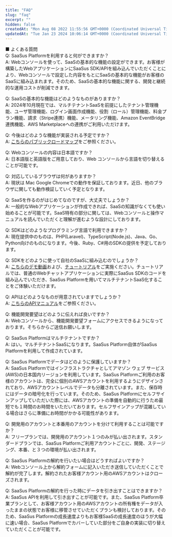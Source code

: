 ```yaml
---
title: "FAQ"
slug: "faq"
excerpt: ""
hidden: false
createdAt: "Mon Aug 08 2022 11:55:56 GMT+0000 (Coordinated Universal Time)"
updatedAt: "Tue Jan 23 2024 10:06:14 GMT+0000 (Coordinated Universal Time)"
---
```

■ よくある質問  
Q: SaaSus Platformを利用すると何ができますか？  
A: Webコンソールを使って、SaaSの基本的な機能の設定ができます。お客様が構築したWebアプリケーションにSaaSus SDK/APIを組み込んでいただくことにより、Webコンソールで設定した内容をもとにSaaSの基本的な機能がお客様のSaaSに組み込まれます。そのため、SaaSの基本的な機能に関する、開発と継続的な運用コストが削減できます。

Q: SaaSの基本的な機能はどのようなものがありますか？  
A: 2024年10月現在では、マルチテナントSaaSを前提にしたテナント管理機能、ユーザ管理機能、ログイン画面作成機能、役割（ロール）管理機能、料金プラン機能、請求（Stripe連携）機能、メータリング機能、Amazon EventBridge連携機能、AWS Marketplaceへの連携がご利用いただけます。

Q: 今後はどのような機能が実装される予定ですか？  
A: <a href="https://github.com/orgs/saasus-platform/projects/1" target="_black">こちらのパブリックロードマップ</a>をご参照ください。

Q: Webコンソールの内容は日本語ですか？  
A: 日本語版と英語版をご用意しており、Web コンソールから言語を切り替えることが可能です。

Q: 対応しているブラウザは何がありますか？  
A: 現状は Mac Google Chromeでの動作を保証しております。近日、他のブラウザに関しても動作検証していく予定となります。

Q: SaaSを作るのがはじめてなのですが、大丈夫でしょうか？  
A: 一般的なWebアプリケーションが作成できれば、SaaSの知識がなくても使い始めることが可能です。SaaS特有の部分に関しては、Webコンソールと操作マニュアルを読んでいただくと理解が進むような設計にしております。

Q: SDKはどのようなプログラミング言語で利用できますか？  
A: 現在提供中のものは、PHP(Laravel)、TypeScript(Node.js)、Java、Go、Python向けのものになります。今後、Ruby、C#用のSDKの提供を予定しております。

Q: SDKをどのように使って自社のSaaSに組み込むのでしょうか？  
A: <a href="https://www.youtube.com/watch?v=deSkPJ-zTgw" target="_blank">こちらのデモ動画</a>および、<a href="./tutorial/prepare-sample-application" target="_black">チュートリアル</a>をご実施ください。チュートリアルでは、普通のWebチャットアプリケーションに実際にSaaSus SDKのコードを組み込んでいただき、SaaSus Platformを用いてマルチテナントSaaS化することをご体験いただけます。

Q: APIはどのようなものが用意されていますでしょうか？  
A: <a href="./reference/getting-started-with-your-api" target="_black">こちらのAPIマニュアル</a>をご参照ください。

Q: 機能開発要望はどのように伝えれば良いですか？  
A: Webコンソールから、機能開発要望フォームにアクセスできるようになっております。そちらからご送信お願いします。

Q: SaaSus Platformはマルチテナントですか？  
A: はい。マルチテナントSaaSになります。SaaSus Platform自体がSaaSus Platformを利用して作成されています。

Q: SaaSus Platformでデータはどのように保護していますか？  
A: SaaSus Platformではインフラストラクチャとしてアマゾン ウェブ サービス(AWS)の日本国内リージョンを利用しています。SaaSus Platformご利用のお客様のアカウントは、完全に個別のAWSアカウントを利用するようにデザインされており、AWSアカウントレベルでデータも分離されています。また、保存時にはデータの暗号化を行っています。そのため、SaaSus Platformにセルフサインアップしていただいた際には、AWSアカウントの準備を自動的に行うため最短でも１時間のお時間をいただいております。セルフサインアップが混雑している場合はさらに準備にお時間がかかる可能性があります。

Q: 開発用のアカウントと本番用のアカウントを分けて利用することは可能ですか？  
A: フリープランでは、開発用のアカウント１つのみが払い出されます。スタンダードプランでは、SaaSus Platformご利用アカウントごとに、開発、ステージング、本番、と３つの環境が払い出されます。

Q: SaaSus Platformの解約を行いたい場合はどうすればよいですか？  
A: Webコンソール上から解約フォームに記入いただき送信していただくことで解約が完了します。解約されたお客様アカウント用のAWSアカウントはクローズされます。

Q: SaaSus Platformの解約を行った時にデータを引き出すことはできますか？  
A: SaaSus APIを利用して引き出すことが可能です。また、SaaSus Platform卒業プランとして、お客様アカウント用のAWSアカウントの所有権をデータが入ったままの状態でお客様に移管させていただくプランも検討しております。そのため、SaaSus Platformの成長速度よりもお客様SaaSの成長速度のほうが大幅に速い場合、SaaSus Platformでカバーしていた部分をご自身の実装に切り替えていただくことが可能です。
